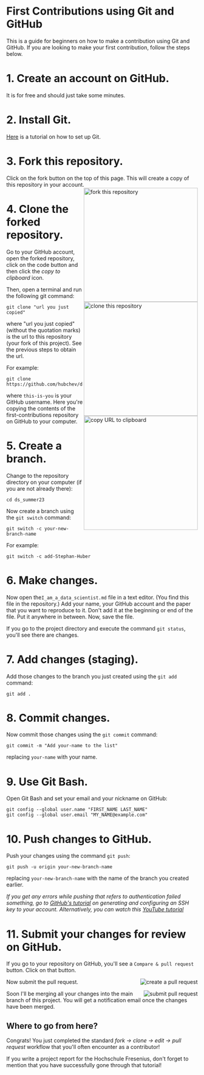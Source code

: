 # First Contributions using Git and GitHub

This is a guide for beginners on how to make a contribution using Git and GitHub. 
If you are looking to make your first contribution, follow the steps below.

# 1. Create an account on GitHub. 
It is for free and should just take some minutes.

# 2. Install Git. 
[Here](https://docs.github.com/en/get-started/quickstart/set-up-git) is a tutorial on how to set up Git.

# 3. Fork this repository.
Click on the fork button on the top of this page. This will create a copy of this repository in your account.
<img align="right" width="300" src="https://firstcontributions.github.io/assets/Readme/fork.png" alt="fork this repository" />

# 4. Clone the forked repository.
Go to your GitHub account, open the forked repository, click on the code button and then click the _copy to clipboard_ icon. 
<img align="right" width="300" src="https://firstcontributions.github.io/assets/Readme/clone.png" alt="clone this repository" />
<img align="right" width="300" src="https://firstcontributions.github.io/assets/Readme/copy-to-clipboard.png" alt="copy URL to clipboard" />

Then, open a terminal and run the following git command:
```
git clone "url you just copied"
```
where "url you just copied" (without the quotation marks) is the url to this repository (your fork of this project). See the previous steps to obtain the url.


For example:

```
git clone https://github.com/hubchev/ds_summer23.git
```

where `this-is-you` is your GitHub username. Here you're copying the contents of the first-contributions repository on GitHub to your computer.

# 5. Create a branch.

Change to the repository directory on your computer (if you are not already there):

```
cd ds_summer23
```

Now create a branch using the `git switch` command:

```
git switch -c your-new-branch-name
```

For example:

```
git switch -c add-Stephan-Huber
```
# 6. Make changes.

Now open the`I_am_a_data_scientist.md` file in a text editor. (You find this file in the repository.)
Add your name, your GitHub account and the paper that you want to reproduce to it. 
Don't add it at the beginning or end of the file. Put it anywhere in between. Now, save the file.

If you go to the project directory and execute the command `git status`, you'll see there are changes.

# 7. Add changes (staging).
Add those changes to the branch you just created using the `git add` command:

```
git add .
```

# 8. Commit changes.
Now commit those changes using the `git commit` command:

```
git commit -m "Add your-name to the list"
```

replacing `your-name` with your name.


# 9. Use Git Bash.
Open Git Bash and set your email and your nickname on GitHub:

```
git config --global user.name "FIRST_NAME LAST_NAME"
git config --global user.email "MY_NAME@example.com"
```

# 10. Push changes to GitHub.

Push your changes using the command `git push`:

```
git push -u origin your-new-branch-name
```

replacing `your-new-branch-name` with the name of the branch you created earlier.

*If you get any errors while pushing that refers to authentication failed something, go to [GitHub's tutorial](https://docs.github.com/en/authentication/connecting-to-github-with-ssh/adding-a-new-ssh-key-to-your-github-account) on generating and configuring an SSH key to your account. Alternatively, you can watch this [YouTube tutorial](https://youtu.be/m5SChqEi314)*

# 11. Submit your changes for review on GitHub.

If you go to your repository on GitHub, you'll see a `Compare & pull request` button. Click on that button.

<img style="float: right;" src="https://firstcontributions.github.io/assets/Readme/compare-and-pull.png" alt="create a pull request" />

Now submit the pull request.

<img style="float: right;" src="https://firstcontributions.github.io/assets/Readme/submit-pull-request.png" alt="submit pull request" />

Soon I'll be merging all your changes into the main branch of this project. You will get a notification email once the changes have been merged.

## Where to go from here?

Congrats! You just completed the standard _fork -> clone -> edit -> pull request_ workflow that you'll often encounter as a contributor!

If you write a project report for the Hochschule Fresenius, don't forget to mention that you have successfully gone through that tutorial!



